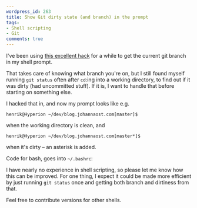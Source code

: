 ```yaml
---
wordpress_id: 263
title: Show Git dirty state (and branch) in the prompt
tags:
- Shell scripting
- Git
comments: true
---
```

I've been using <a href="http://www.simplisticcomplexity.com/2008/03/13/show-your-git-branch-name-in-your-prompt/">this excellent hack</a> for a while to get the current git branch in my shell prompt.

That takes care of knowing what branch you're on, but I still found myself running <code>git status</code> often after <code>cd</code>:ing into a working directory, to find out if it was dirty (had uncommitted stuff). If it is, I want to handle that before starting on something else.

I hacked that in, and now my prompt looks like e.g.

    henrik@Hyperion ~/dev/blog.johannaost.com[master]$

when the working directory is clean, and

    henrik@Hyperion ~/dev/blog.johannaost.com[master*]$

when it's dirty – an asterisk is added.

Code for bash, goes into <code>~/.bashrc</code>:

<script src="https://gist.github.com/henrik/31631.js"></script>

I have nearly no experience in shell scripting, so please let me know how this can be improved. For one thing, I expect it could be made more efficient by just running <code>git status</code> once and getting both branch and dirtiness from that.

Feel free to contribute versions for other shells.
